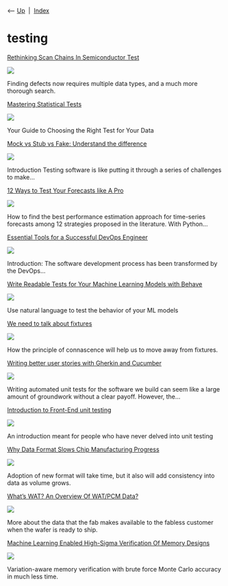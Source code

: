 <div class="nav">

⟵ [Up](index.html)  \|  [Index](index.html)

</div>

# testing

<div class="cards">

<div class="card">

<div class="card-title">

[Rethinking Scan Chains In Semiconductor
Test](https://semiengineering.com/rethinking-scan-chains-in-semiconductor-test/)

</div>

<div class="card-image">

[![](https://i0.wp.com/semiengineering.com/wp-content/uploads/Screenshot-2025-07-01-at-6.22.55%E2%80%AFPM-1.png?fit=1540%2C1231&ssl=1)](https://semiengineering.com/rethinking-scan-chains-in-semiconductor-test/)

</div>

Finding defects now requires multiple data types, and a much more
thorough search.

</div>

<div class="card">

<div class="card-title">

[Mastering Statistical
Tests](https://towardsdatascience.com/statistical-tests-demystified-how-to-choose-the-best-test-for-your-data-part-i-688a4b2a23b7?source=rss----7f60cf5620c9---4)

</div>

<div class="card-image">

[![](https://miro.medium.com/v2/da:true/resize:fit:1200/0*qsIy8yjICDc2Xmkf)](https://towardsdatascience.com/statistical-tests-demystified-how-to-choose-the-best-test-for-your-data-part-i-688a4b2a23b7?source=rss----7f60cf5620c9---4)

</div>

Your Guide to Choosing the Right Test for Your Data

</div>

<div class="card">

<div class="card-title">

[Mock vs Stub vs Fake: Understand the
difference](https://dev.to/arindam_1729/mock-vs-stub-vs-fake-understand-the-difference-1bab)

</div>

<div class="card-image">

[![](https://media.dev.to/dynamic/image/width=1000,height=500,fit=cover,gravity=auto,format=auto/https%3A%2F%2Fdev-to-uploads.s3.amazonaws.com%2Fuploads%2Farticles%2Fsq0qza36787ye7ng8gup.png)](https://dev.to/arindam_1729/mock-vs-stub-vs-fake-understand-the-difference-1bab)

</div>

Introduction Testing software is like putting it through a series of
challenges to make...

</div>

<div class="card">

<div class="card-title">

[12 Ways to Test Your Forecasts like A
Pro](https://towardsdatascience.com/12-ways-to-test-your-forecasts-like-a-pro-a783016c2515)

</div>

<div class="card-image">

[![](https://miro.medium.com/v2/resize:fit:1200/1*y8WLNq7Cw7Xhi2R6RuFhOw.png)](https://towardsdatascience.com/12-ways-to-test-your-forecasts-like-a-pro-a783016c2515)

</div>

How to find the best performance estimation approach for time-series
forecasts among 12 strategies proposed in the literature. With Python…

</div>

<div class="card">

<div class="card-title">

[Essential Tools for a Successful DevOps
Engineer](https://dev.to/aws-builders/essential-tools-for-a-successful-devops-engineer-4lgl)

</div>

<div class="card-image">

[![](https://media.dev.to/dynamic/image/width=1000,height=500,fit=cover,gravity=auto,format=auto/https%3A%2F%2Fdev-to-uploads.s3.amazonaws.com%2Fuploads%2Farticles%2Fppl7gxtj9ivo53fbjb0i.jpg)](https://dev.to/aws-builders/essential-tools-for-a-successful-devops-engineer-4lgl)

</div>

Introduction: The software development process has been transformed by
the DevOps...

</div>

<div class="card">

<div class="card-title">

[Write Readable Tests for Your Machine Learning Models with
Behave](https://towardsdatascience.com/write-readable-tests-for-your-machine-learning-models-with-behave-ec4a27b91490?source=rss----7f60cf5620c9---4)

</div>

<div class="card-image">

[![](https://miro.medium.com/v2/resize:fit:1200/1*AzyYWzYX8FpJqnD99QZtcw.png)](https://towardsdatascience.com/write-readable-tests-for-your-machine-learning-models-with-behave-ec4a27b91490?source=rss----7f60cf5620c9---4)

</div>

Use natural language to test the behavior of your ML models

</div>

<div class="card">

<div class="card-title">

[We need to talk about
fixtures](https://thoughtbot.com/blog/we-need-to-talk-about-fixtures)

</div>

<div class="card-image">

[![](https://images.prismic.io/thoughtbot-website/Zn0Q2JbWFbowe7qY_default-article-background.png?auto=format%2Ccompress&mark-x=356&mark-y=100&mark64=aHR0cHM6Ly9hc3NldHMuaW1naXgubmV0L350ZXh0Lz90eHQtbGVhZD0wJnR4dC10cmFjaz0wJnR4dDY0PVYyVWdibVZsWkNCMGJ5QjBZV3hySUdGaWIzVjBJR1pwZUhSMWNtVnomdHh0Y2xyPWY1ZjVmNSZ0eHRmb250PUlCTVBsZXhTYW5zSlAtU2VtaUJvbGQmdHh0cGFkPTAmdHh0c2l6ZT02NCZ3PTgwMA%3D%3D&txt-align=center%2Cmiddle&txt-color=f5f5f5&txt-fit=max&txt-font=IBMPlexSansJP-SemiBold&txt-size=24&txt-x=391&txt-y=526&txt=Matheus+Sales)](https://thoughtbot.com/blog/we-need-to-talk-about-fixtures)

</div>

How the principle of connascence will help us to move away from
fixtures.

</div>

<div class="card">

<div class="card-title">

[Writing better user stories with Gherkin and
Cucumber](https://medium.com/@mvwi/story-writing-with-gherkin-and-cucumber-1878124c284c)

</div>

<div class="card-image">

[![](https://miro.medium.com/v2/resize:fit:1200/1*Mcm-Ei5Z3xz6IkZIr09MKw.jpeg)](https://medium.com/@mvwi/story-writing-with-gherkin-and-cucumber-1878124c284c)

</div>

Writing automated unit tests for the software we build can seem like a
large amount of groundwork without a clear payoff. However, the…

</div>

<div class="card">

<div class="card-title">

[Introduction to Front-End unit
testing](https://dev.to/christopherkade/introduction-to-front-end-unit-testing-510n)

</div>

<div class="card-image">

[![](https://media.dev.to/dynamic/image/width=1000,height=500,fit=cover,gravity=auto,format=auto/https%3A%2F%2Fthepracticaldev.s3.amazonaws.com%2Fi%2F5xg0fh3ah0scn502jo9q.png)](https://dev.to/christopherkade/introduction-to-front-end-unit-testing-510n)

</div>

An introduction meant for people who have never delved into unit testing

</div>

<div class="card">

<div class="card-title">

[Why Data Format Slows Chip Manufacturing
Progress](https://semiengineering.com/why-data-format-slows-chip-manufacturing-progress)

</div>

<div class="card-image">

[![](https://i2.wp.com/semiengineering.com/wp-content/uploads/2019/09/data-analytics-iStock-1160520890-July19.jpg?fit=763%2C458&ssl=1)](https://semiengineering.com/why-data-format-slows-chip-manufacturing-progress)

</div>

Adoption of new format will take time, but it also will add consistency
into data as volume grows.

</div>

<div class="card">

<div class="card-title">

[What’s WAT? An Overview Of WAT/PCM
Data?](https://semiengineering.com/whats-wat-an-overview-of-wat-pcm-data)

</div>

<div class="card-image">

[![](https://semiengineering.com/wp-content/uploads/2017/05/semi_fb_thumb.jpg?fit=250%2C250&ssl=1)](https://semiengineering.com/whats-wat-an-overview-of-wat-pcm-data)

</div>

More about the data that the fab makes available to the fabless customer
when the wafer is ready to ship.

</div>

<div class="card">

<div class="card-title">

[Machine Learning Enabled High-Sigma Verification Of Memory
Designs](https://semiengineering.com/machine-learning-enabled-high-sigma-verification-of-memory-designs)

</div>

<div class="card-image">

[![](https://i2.wp.com/semiengineering.com/wp-content/uploads/Mentor_ML-high-sigma-memory-verif-Fig1.png?fit=640%2C272&ssl=1)](https://semiengineering.com/machine-learning-enabled-high-sigma-verification-of-memory-designs)

</div>

Variation-aware memory verification with brute force Monte Carlo
accuracy in much less time.

</div>

</div>
